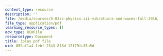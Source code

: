 ```yaml
---
content_type: resource
description: ''
file: /media/courses/8-03sc-physics-iii-vibrations-and-waves-fall-2016/852af1a41ebf2343813d12f79fc35a5d_VkbtIDSHfSc.pdf
file_type: application/pdf
learning_resource_types: []
ocw_type: OCWFile
resourcetype: Document
title: 3play pdf file
uid: 852af1a4-1ebf-2343-813d-12f79fc35a5d
---
```

